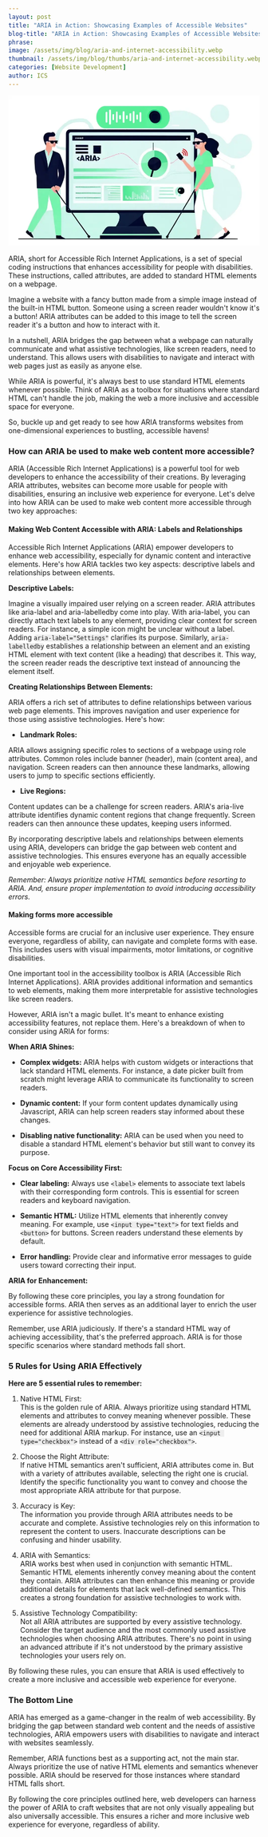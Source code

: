 ```yaml
---
layout: post
title: "ARIA in Action: Showcasing Examples of Accessible Websites"
blog-title: "ARIA in Action: Showcasing Examples of Accessible Websites"
phrase: 
image: /assets/img/blog/aria-and-internet-accessibility.webp
thumbnail: /assets/img/blog/thumbs/aria-and-internet-accessibility.webp
categories: [Website Development]
author: ICS
---
```

<style>
    code{
        background: #EEEEEE;
        border-radius: 5px;
    }
    </style>

<script>
    window.addEventListener("scroll", reveal);
    function reveal() {
        var reveals = document.querySelectorAll(".appear");
        for (var i = 0; i < reveals.length; i++) {
            var windowHeight = window.innerHeight;
            var elementTop = reveals[i].getBoundingClientRect().top;
            var elementVisible = 250;
            if (elementTop < windowHeight - elementVisible) {
            reveals[i].classList.add("active");
            } else {
            reveals[i].classList.remove("active");
            }
        }
    }
</script>
<img src="/assets/img/blog/aria-and-internet-accessibility.webp">

ARIA, short for Accessible Rich Internet Applications, is a set of special coding instructions that enhances accessibility for people with disabilities.  These instructions, called attributes, are added to standard HTML elements on a webpage. 

Imagine a website with a fancy button made from a simple image instead of the built-in HTML button.  Someone using a screen reader wouldn't know it's a button!  ARIA attributes can be added to this image to tell the screen reader it's a button and how to interact with it. 

In a nutshell, ARIA bridges the gap between what a webpage can naturally communicate and what assistive technologies, like screen readers, need to understand.  This allows users with disabilities to navigate and interact with web pages just as easily as anyone else.

While ARIA is powerful, it's always best to use standard HTML elements whenever possible.  Think of ARIA as a toolbox for situations where standard HTML can't handle the job, making the web a more inclusive and accessible space for everyone.

So, buckle up and get ready to see how ARIA transforms websites from one-dimensional experiences to bustling, accessible havens!


### How can ARIA be used to make web content more accessible?

ARIA (Accessible Rich Internet Applications) is a powerful tool for web developers to enhance the accessibility of their creations. By leveraging ARIA attributes, websites can become more usable for people with disabilities, ensuring an inclusive web experience for everyone. Let's delve into how ARIA can be used to make web content more accessible through two key approaches:

#### Making Web Content Accessible with ARIA: Labels and Relationships

Accessible Rich Internet Applications (ARIA) empower developers to enhance web accessibility, especially for dynamic content and interactive elements. Here's how ARIA tackles two key aspects: descriptive labels and relationships between elements.

**Descriptive Labels:**

Imagine a visually impaired user relying on a screen reader. ARIA attributes like aria-label and aria-labelledby come into play. With aria-label, you can directly attach text labels to any element, providing clear context for screen readers. For instance, a simple icon might be unclear without a label. Adding `aria-label="Settings"` clarifies its purpose. Similarly, `aria-labelledby` establishes a relationship between an element and an existing HTML element with text content (like a heading) that describes it. This way, the screen reader reads the descriptive text instead of announcing the element itself.

**Creating Relationships Between Elements:**

ARIA offers a rich set of attributes to define relationships between various web page elements. This improves navigation and user experience for those using assistive technologies. Here's how:

- **Landmark Roles:**

 ARIA allows assigning specific roles to sections of a webpage using role attributes. Common roles include banner (header), main (content area), and navigation. Screen readers can then announce these landmarks, allowing users to jump to specific sections efficiently.


- **Live Regions:**

 Content updates can be a challenge for screen readers. ARIA's aria-live attribute identifies dynamic content regions that change frequently. Screen readers can then announce these updates, keeping users informed.

By incorporating descriptive labels and relationships between elements using ARIA, developers can bridge the gap between web content and assistive technologies. This ensures everyone has an equally accessible and enjoyable web experience.

*Remember: Always prioritize native HTML semantics before resorting to ARIA. And, ensure proper implementation to avoid introducing accessibility errors.*


#### Making forms more accessible

Accessible forms are crucial for an inclusive user experience. They ensure everyone, regardless of ability, can navigate and complete forms with ease. This includes users with visual impairments, motor limitations, or cognitive disabilities.

One important tool in the accessibility toolbox is ARIA (Accessible Rich Internet Applications). ARIA provides additional information and semantics to web elements, making them more interpretable for assistive technologies like screen readers.

However, ARIA isn't a magic bullet. It's meant to enhance existing accessibility features, not replace them. Here's a breakdown of when to consider using ARIA for forms:

**When ARIA Shines:**

- **Complex widgets:**
 ARIA helps with custom widgets or interactions that lack standard HTML elements. For instance, a date picker built from scratch might leverage ARIA to communicate its functionality to screen readers. 

- **Dynamic content:**
 If your form content updates dynamically using Javascript, ARIA can help screen readers stay informed about these changes.

- **Disabling native functionality:**
 ARIA can be used when you need to disable a standard HTML element's behavior but still want to convey its purpose.

**Focus on Core Accessibility First:**

- **Clear labeling:**
Always use `<label>` elements to associate text labels with their corresponding form controls. This is essential for screen readers and keyboard navigation.

- **Semantic HTML:** 
Utilize HTML elements that inherently convey meaning. For example, use `<input type="text">` for text fields and `<button>` for buttons. Screen readers understand these elements by default.

- **Error handling:**
Provide clear and informative error messages to guide users toward correcting their input.

**ARIA for Enhancement:**

By following these core principles, you lay a strong foundation for accessible forms. ARIA then serves as an additional layer to enrich the user experience for assistive technologies.

Remember, use ARIA judiciously. If there's a standard HTML way of achieving accessibility, that's the preferred approach. ARIA is for those specific scenarios where standard methods fall short.


### 5 Rules for Using ARIA Effectively

**Here are 5 essential rules to remember:**

1. Native HTML First:  
 This is the golden rule of ARIA.  Always prioritize using standard HTML elements and attributes to convey meaning whenever possible. These elements are already understood by assistive technologies, reducing the need for additional ARIA markup. For instance, use an `<input type="checkbox">` instead of a `<div role="checkbox">`.

2. Choose the Right Attribute:  
 If native HTML semantics aren't sufficient, ARIA attributes come in. But with a variety of attributes available, selecting the right one is crucial. Identify the specific functionality you want to convey and choose the most appropriate ARIA attribute for that purpose. 

3. Accuracy is Key:  
 The information you provide through ARIA attributes needs to be accurate and complete. Assistive technologies rely on this information to represent the content to users. Inaccurate descriptions can be confusing and hinder usability.

4. ARIA with Semantics:  
 ARIA works best when used in conjunction with semantic HTML.  Semantic HTML elements inherently convey meaning about the content they contain.  ARIA attributes can then enhance this meaning or provide additional details for elements that lack well-defined semantics. This creates a strong foundation for assistive technologies to work with.

5. Assistive Technology Compatibility:  
 Not all ARIA attributes are supported by every assistive technology. Consider the target audience and the most commonly used assistive technologies when choosing ARIA attributes. There's no point in using an advanced attribute if it's not understood by the primary assistive technologies your users rely on.

By following these rules, you can ensure that ARIA is used effectively to create a more inclusive and accessible web experience for everyone.

### The Bottom Line 

ARIA has emerged as a game-changer in the realm of web accessibility. By bridging the gap between standard web content and the needs of assistive technologies, ARIA empowers users with disabilities to navigate and interact with websites seamlessly.

Remember, ARIA functions best as a supporting act, not the main star. Always prioritize the use of native HTML elements and semantics whenever possible. ARIA should be reserved for those instances where standard HTML falls short.

By following the core principles outlined here, web developers can harness the power of ARIA to craft websites that are not only visually appealing but also universally accessible. This ensures a richer and more inclusive web experience for everyone, regardless of ability.


